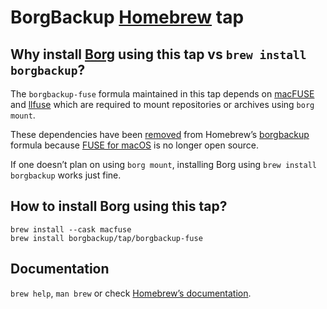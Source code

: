 # BorgBackup [Homebrew](https://brew.sh/) tap

## Why install [Borg](https://www.borgbackup.org/) using this tap vs `brew install borgbackup`?

The `borgbackup-fuse` formula maintained in this tap depends on [macFUSE](https://osxfuse.github.io) and [llfuse](https://github.com/python-llfuse/python-llfuse/) which are required to mount repositories or archives using `borg mount`.

These dependencies have been [removed](https://github.com/Homebrew/homebrew-core/commit/8c2f17e3b653347ada86d353243e2d6b6cb10fda#diff-4a25217474a5eb61d0776ab4cabc43b42689bc7b3efaaed400f799631dcec71f) from Homebrew’s [borgbackup](https://formulae.brew.sh/formula/borgbackup) formula because [FUSE for macOS](https://osxfuse.github.io/) is no longer open source.

If one doesn’t plan on using `borg mount`, installing Borg using `brew install borgbackup` works just fine.

## How to install Borg using this tap?

```shell
brew install --cask macfuse
brew install borgbackup/tap/borgbackup-fuse
```

## Documentation

`brew help`, `man brew` or check [Homebrew’s documentation](https://docs.brew.sh).
